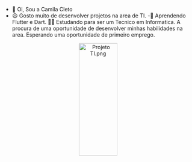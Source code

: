 - 👋 Oi, Sou a Camila Cleto
- 😃 Gosto muito de desenvolver projetos na area de TI.
-🌱 Aprendendo Flutter e Dart.
🧑‍🎓 Estudando para ser um Tecnico em Informatica.
A procura de uma oportunidade de desenvolver minhas habilidades na area.
Esperando uma oportunidade de primeiro emprego.

<div align="center">
  <a href="https://github.com/camilacleto">
     <img
          src="https://www.soway.com.br/wp-content/uploads/2019/08/img1.png" alt="Projeto TI.png" width="45%" height="300class=" d-inline-block="" align-text-top"="">
         </div>
